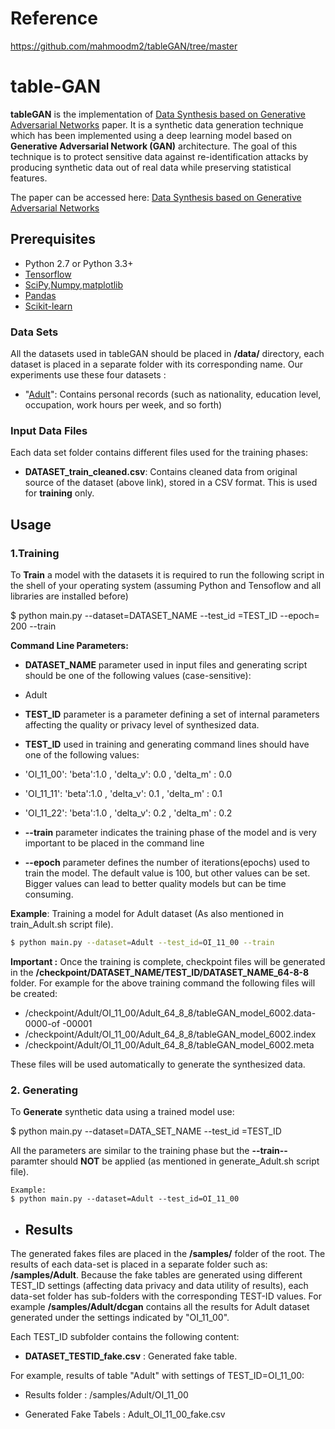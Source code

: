 # Reference  
https://github.com/mahmoodm2/tableGAN/tree/master

# table-GAN
**tableGAN** is the implementation of [Data Synthesis based on Generative Adversarial Networks](http://www.vldb.org/pvldb/vol11/p1071-park.pdf "tableGAN") paper. It is a synthetic data generation technique which has been implemented using a deep learning model based on **Generative Adversarial Network (GAN)** architecture. The goal of this technique is to protect sensitive data against re-identification attacks by producing synthetic data out of real data while preserving statistical features. 

The paper can be accessed here: [Data Synthesis based on Generative Adversarial Networks](http://www.vldb.org/pvldb/vol11/p1071-park.pdf "tableGAN")

## Prerequisites

- Python 2.7 or Python 3.3+
- [Tensorflow](https://www.tensorflow.org/)
- [SciPy,Numpy,matplotlib](http://www.scipy.org/)
- [Pandas](https://pandas.pydata.org/)
- [Scikit-learn](http://scikit-learn.org)



### Data Sets 
All the datasets used in tableGAN should be placed in **/data/** directory, each dataset is placed in a separate folder with its corresponding name. Our experiments use these four datasets :
- "[Adult](https://archive.ics.uci.edu/ml/machine-learning-databases/adult)": Contains personal records (such as nationality, education level, occupation, work hours per week, and so forth)

### Input Data Files
Each data set folder contains different files used for the training phases:
- **DATASET_train_cleaned.csv**: Contains cleaned data from original source of the dataset (above link), stored in a CSV format. This is used for **training** only.

## Usage

### 1.Training

To **Train** a model with the datasets it is required to run the following script in the shell of your operating system (assuming Python and Tensoflow and all libraries are installed before)

$ python main.py 
--dataset=DATASET_NAME 
--test_id =TEST_ID 
--epoch= 200
--train

**Command Line Parameters:**


- **DATASET_NAME** parameter used in input files and generating script should be one of the following values (case-sensitive): 
- Adult

- **TEST_ID** parameter is a parameter defining a set of internal parameters affecting the quality or privacy level of synthesized data. 

- **TEST_ID** used in training and generating command lines should have one of the following values:

- 'OI_11_00': 'beta':1.0 , 'delta_v': 0.0 , 'delta_m' : 0.0
- 'OI_11_11': 'beta':1.0 , 'delta_v': 0.1 , 'delta_m' : 0.1 
- 'OI_11_22': 'beta':1.0 , 'delta_v': 0.2 , 'delta_m' : 0.2 


- **--train** parameter indicates the training phase of the model and is very important to be placed in the command line

- **--epoch** parameter defines the number of iterations(epochs) used to train the model. The default value is 100, but other values can be set. Bigger values can lead to better quality models but can be time consuming.



**Example**: Training a model for Adult dataset  (As also mentioned in train_Adult.sh script file).

``` bash
$ python main.py --dataset=Adult --test_id=OI_11_00 --train

```

**Important :** Once the training is complete, checkpoint files will be generated in the **/checkpoint/DATASET_NAME/TEST_ID/DATASET_NAME_64-8-8** folder. For example for the above training command the  following files will be created:
- /checkpoint/Adult/OI_11_00/Adult_64_8_8/tableGAN_model_6002.data-0000-of -00001
- /checkpoint/Adult/OI_11_00/Adult_64_8_8/tableGAN_model_6002.index
- /checkpoint/Adult/OI_11_00/Adult_64_8_8/tableGAN_model_6002.meta

These files will be used automatically to generate the synthesized data.


### 2. Generating
To **Generate** synthetic data using a trained model use:

$ python main.py 
--dataset=DATA_SET_NAME 
--test_id =TEST_ID 

All the parameters are similar to the training phase but the **--train--** paramter should **NOT** be applied (as mentioned in generate_Adult.sh script file).
```
Example:
$ python main.py --dataset=Adult --test_id=OI_11_00 
```


- ## Results

The generated fakes files are placed in the **/samples/** folder of the root. The results of each data-set is placed in a separate folder such as:
**/samples/Adult**. Because the fake tables are generated using different TEST_ID settings (affecting data privacy and data utility of results), 
each data-set folder has sub-folders with the corresponding TEST-ID values. 
For example **/samples/Adult/dcgan** contains all the results for Adult dataset generated under the settings indicated by "OI_11_00".

Each TEST_ID subfolder contains the following content:
- **DATASET_TESTID_fake.csv** : Generated fake table. 

For example, results of table "Adult" with settings of TEST_ID=OI_11_00:


- Results folder : /samples/Adult/OI_11_00

- Generated Fake Tabels : Adult_OI_11_00_fake.csv




